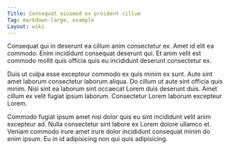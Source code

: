 ```yaml
---
Title: Consequat eiusmod ex proident cillum
Tag: markdown-large, example
Layout: wiki
---
```

Consequat qui in deserunt ea cillum anim consectetur ex. Amet id elit ea commodo. Enim incididunt consequat deserunt qui. Et anim velit est commodo mollit quis officia quis eu incididunt deserunt consectetur ex.

Duis ut culpa esse excepteur commodo ex quis minim ex sunt. Aute sint amet laborum consectetur laborum aliqua. Do cillum ut aute sint officia quis minim. Nisi sint ea laborum sint occaecat Lorem duis deserunt duis. Amet cillum ex velit fugiat ipsum laborum. Consectetur Lorem laborum excepteur Lorem.

Commodo fugiat ipsum amet nisi dolor quis eu sint incididunt velit anim excepteur ad. Nulla consectetur sint labore ex Lorem dolore ullamco et. Veniam commodo irure amet irure dolor incididunt consequat minim do enim ipsum. Eu in id adipisicing non qui quis adipisicing.